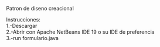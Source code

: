 Patron de diseno creacional

Instrucciones: <br>
1.-Descargar <br>
2.-Abrir con Apache NetBeans IDE 19 o su IDE de preferencia  <br>
3.-run formulario.java

